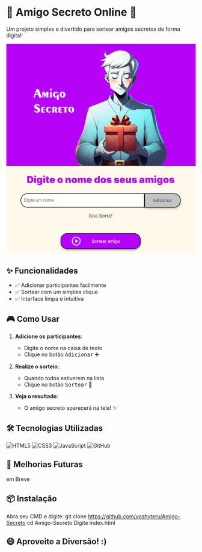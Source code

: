 # 🎄 Amigo Secreto Online 🎁

Um projeto simples e divertido para sortear amigos secretos de forma digital!

![Preview do Jogo](https://github.com/yoshyteru/Amigo-Secreto/blob/main/challenge-amigo-secreto_pt/assets/Interface.png)  

## ✨ Funcionalidades

- ✅ Adicionar participantes facilmente
- ✅ Sortear com um simples clique
- ✅ Interface limpa e intuitiva

## 🎮 Como Usar

1. **Adicione os participantes**:
   - Digite o nome na caixa de texto
   - Clique no botão <kbd>Adicionar</kbd> ➕

2. **Realize o sorteio**:
   - Quando todos estiverem na lista
   - Clique no botão <kbd>Sortear</kbd> 🎲

3. **Veja o resultado**:
   - O amigo secreto aparecerá na tela! ✨

## 🛠️ Tecnologias Utilizadas

<div align="left">
  <img src="https://img.shields.io/badge/HTML5-E34F26?style=for-the-badge&logo=html5&logoColor=white" alt="HTML5">
  <img src="https://img.shields.io/badge/CSS3-1572B6?style=for-the-badge&logo=css3&logoColor=white" alt="CSS3">
  <img src="https://img.shields.io/badge/JavaScript-F7DF1E?style=for-the-badge&logo=javascript&logoColor=black" alt="JavaScript">
  <img src="https://img.shields.io/badge/GitHub-100000?style=for-the-badge&logo=github&logoColor=white" alt="GitHub">
</div>

## 🚀 Melhorias Futuras
em Breve

## 📦 Instalação

Abra seu CMD e digite:
git clone https://github.com/yoshyteru/Amigo-Secreto
cd Amigo-Secreto
Digite index.html

## 😄 Aproveite a Diversão! :)
